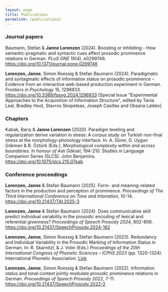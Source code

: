 ```yaml
---
layout: page
title: Publications
permalink: /publications/
---
```


### Journal papers

Baumann, Stefan & **Janne Lorenzen** (2024). Boosting or inhibiting - How semantic-pragmatic and syntactic cues affect prosodic prominence relations in German. *PLoS ONE* 19(4), e0299746. <a href = "https://doi.org/10.1371/journal.pone.0299746">https://doi.org/10.1371/journal.pone.0299746</a>

**Lorenzen, Janne**, Simon Roessig & Stefan Baumann (2024). Paradigmatic and syntagmatic effects of information status on prosodic prominence – Evidence from an interactive web-based production experiment in German. *Frontiers in Psychology* 15, 1296933. <a href = "https://doi.org/10.3389/fpsyg.2024.1296933">https://doi.org/10.3389/fpsyg.2024.1296933</a> [Special Issue "Experimental Approaches to the Acquisition of Information Structure", edited by Tania Leal, Bradley Hoot, Stavros Skopeteas, Joseph Casillas and Oksana Laleko]

### Chapters

Kabak, Barış & **Janne Lorenzen** (2020). Paradigm leveling and regularization derive variation in stress: A corpus study on Turkish non-final stress at the morphology-phonology interface. In: A. Gürer, D. Uygun Gökmen & B. Öztürk (Eds.), *Morphological complexity within and across boundaries. In honour of Aslı Göksel*, 194-210. Studies in Language Companion Series (SLCS). John Benjamins. <a href = "https://benjamins.com/catalog/slcs.215.07kab">https://doi.org/10.1075/slcs.215.07kab</a>

### Conference proceedings

**Lorenzen, Janne** & Stefan Baumann (2025). Form- and meaning-related factors in the production and perception of prominence. *Proceedings of The Third International Conference on Tone and Intonation*, 10-14. <a href = "https://doi.org/10.21437/TAI.2025-3">https://doi.org/10.21437/TAI.2025-3</a> 

**Lorenzen, Janne** & Stefan Baumann (2024). Does communicative skill predict individual variability in the prosodic encoding of lexical and referential givenness? *Proceedings of Speech Prosody 2024*, 802-806. <a href = "https://doi.org/10.21437/SpeechProsody.2024-162">https://doi.org/10.21437/SpeechProsody.2024-162</a>

**Lorenzen, Janne**, Simon Roessig & Stefan Baumann (2023). Redundancy and Individual Variability in the Prosodic Marking of Information Status in German. In: R. Skarnitzl, & J. Volín (Eds.) *Proceedings of the 20th International Congress of Phonetic Sciences – ICPhS 2023* (pp. 1320-1324). International Phonetic Association. <a href = "https://www.internationalphoneticassociation.org/icphs-proceedings/ICPhS2023/full_papers/278.pdf"> Link</a>

**Lorenzen, Janne**, Simon Roessig & Stefan Baumann (2022). Information status and tonal context jointly modulate prosodic prominence relations in German. *Proceedings of Speech Prosody 2022*, 7-11. <a href = "https://doi.org/10.21437/SpeechProsody.2022-2">https://doi.org/10.21437/SpeechProsody.2022-2</a>

<link rel="stylesheet" href="/css/academicons.min.css"/>